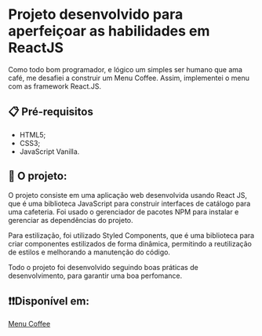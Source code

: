 # Projeto desenvolvido para aperfeiçoar as habilidades em ReactJS
Como todo bom programador, e lógico um simples ser humano que ama café, me desafiei a construir um Menu Coffee. Assim, implementei o menu com as framework React.JS. 

## 📋 Pré-requisitos
* HTML5;
* CSS3;
* JavaScript Vanilla.

## 🚀 O projeto:
O projeto consiste em uma aplicação web desenvolvida usando React JS, que é uma biblioteca JavaScript para construir interfaces de catálogo para uma cafeteria. Foi usado o gerenciador de pacotes NPM para instalar e gerenciar as dependências do projeto.

Para estilização, foi utilizado Styled Components, que é uma biblioteca para criar componentes estilizados de forma dinâmica, permitindo a reutilização de estilos e melhorando a manutenção do código.

Todo o projeto foi desenvolvido seguindo boas práticas de desenvolvimento, para garantir uma boa perfomance.

## ❗❗Disponível em: 
<a href="https://menu-coffee.vercel.app">Menu Coffee</a>
